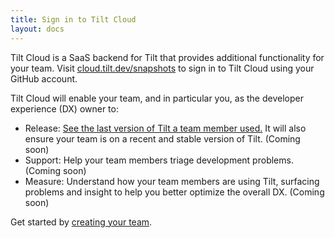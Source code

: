 ```yaml
---
title: Sign in to Tilt Cloud
layout: docs
---
```


Tilt Cloud is a SaaS backend for Tilt that provides additional functionality for your team. Visit [cloud.tilt.dev/snapshots](https://cloud.tilt.dev/snapshots) to sign in to Tilt Cloud using your GitHub account.

Tilt Cloud will enable your team, and in particular you, as the developer experience (DX) owner to:
- Release: [See the last version of Tilt a team member used.](/last_seen_versions.html) It will also ensure your team is on a recent and stable version of Tilt. (Coming soon)
- Support: Help your team members triage development problems. (Coming soon)
- Measure: Understand how your team members are using Tilt, surfacing problems and insight to help you better optimize the overall DX. (Coming soon)

Get started by [creating your team](/teams.html).